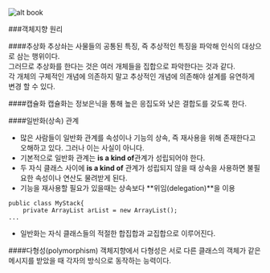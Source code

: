 ![alt book](http://image.yes24.com/momo/TopCate341/MidCate002/34011802.jpg)

###객체지향 원리

####추상화
추상솨는 사물들의 공통된 특징, 즉 추상적인 특징을 파악해 인식의 대상으로 삼는 행위이다.  
그러므로 추상화를 한다는 것은 여러 개체들을 집합으로 파악한다는 것과 같다.  
각 개체의 구체적인 개념에 의존하지 말고 추상적인 개념에 의존해야 설계를 유연하게 변경 할 수 있다.  

####캡슐화
캡슐화는 정보은닉을 통해 높은 응집도와 낮은 결합도를 갖도록 한다.  

####일반화(상속) 관계
- 많은 사람들이 일반화 관계를 속성이나 기능의 상속, 즉 재사용을 위해 존재한다고 오해하고 있다. 그러나 이는 사실이 아니다.  
- 기본적으로 일반화 관계는 **is a kind of**관계가 성립되어야 한다.  
- 두 자식 클래스 사이에 **is a kind of** 관계가 성립되지 않을 때 상속을 사용하면 불필요한 속성이나 연산도 물려받게 된다.  
- 기능을 재사용할 필요가 있을때는 상속보다 **위임(delegation)**을 이용
```
public class MyStack{  
	private ArrayList arList = new ArrayList();
...
```
- 일반화는 자식 클래스들의 적절한 합집합과 교집합으로 이루어진다.  

####다형성(polymorphism)
객체지향에서 다형성은 서로 다른 클래스의 객체가 같은 메시지를 받았을 때 각자의 방식으로 동작하는 능력이다.  




